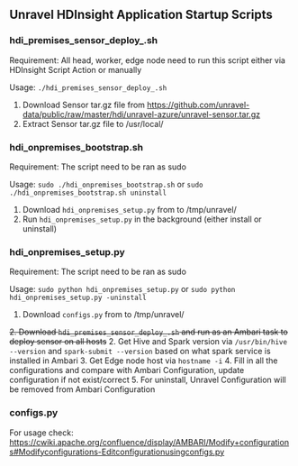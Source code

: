 ## Unravel HDInsight Application Startup Scripts

### hdi_premises_sensor_deploy_.sh
Requirement: All head, worker, edge node need to run this script either via HDInsight Script Action or manually

Usage: `./hdi_premises_sensor_deploy_.sh`
1. Download Sensor tar.gz file from https://github.com/unravel-data/public/raw/master/hdi/unravel-azure/unravel-sensor.tar.gz
2. Extract Sensor tar.gz file to /usr/local/


### hdi_onpremises_bootstrap.sh
Requirement: The script need to be ran as sudo

Usage: `sudo ./hdi_onpremises_bootstrap.sh` or `sudo ./hdi_onpremises_bootstrap.sh uninstall`
1. Download `hdi_onpremises_setup.py` from to /tmp/unravel/
2. Run `hdi_onpremises_setup.py` in the background (either install or uninstall)


### hdi_onpremises_setup.py
Requirement: The script need to be ran as sudo

Usage: `sudo python hdi_onpremises_setup.py` or `sudo python hdi_onpremises_setup.py -uninstall`
1. Download `configs.py` from to /tmp/unravel/

 ~~2. Download `hdi_premises_sensor_deploy_.sh` and run as an Ambari task to deploy sensor on all hosts~~
2. Get Hive and Spark version via `/usr/bin/hive --version` and `spark-submit --version` based on what spark service is installed in Ambari
3. Get Edge node host via `hostname -i`
4. Fill in all the configurations and compare with Ambari Configuration, update configuration if not exist/correct
5. For uninstall, Unravel Configuration will be removed from Ambari Configuration


### configs.py
For usage check:  https://cwiki.apache.org/confluence/display/AMBARI/Modify+configurations#Modifyconfigurations-Editconfigurationusingconfigs.py
